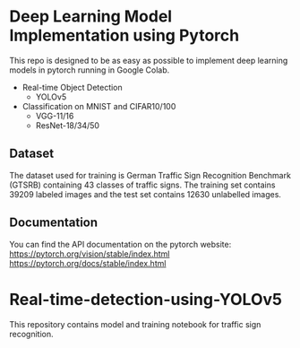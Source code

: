 # Deep Learning Model Implementation using Pytorch
This repo is designed to be as easy as possible to implement deep learning models in pytorch running in Google Colab. 
* Real-time Object Detection 
  * YOLOv5
* Classification on MNIST and CIFAR10/100
  * VGG-11/16
  * ResNet-18/34/50

## Dataset 

The dataset used for training is German Traffic Sign Recognition Benchmark (GTSRB) containing 43 classes of traffic signs. The training set contains 39209 labeled images and the test set contains 12630 unlabelled images.

## Documentation
You can find the API documentation on the pytorch website: https://pytorch.org/vision/stable/index.html
                                                           https://pytorch.org/docs/stable/index.html


# Real-time-detection-using-YOLOv5

This repository contains model and training notebook for traffic sign recognition. 


